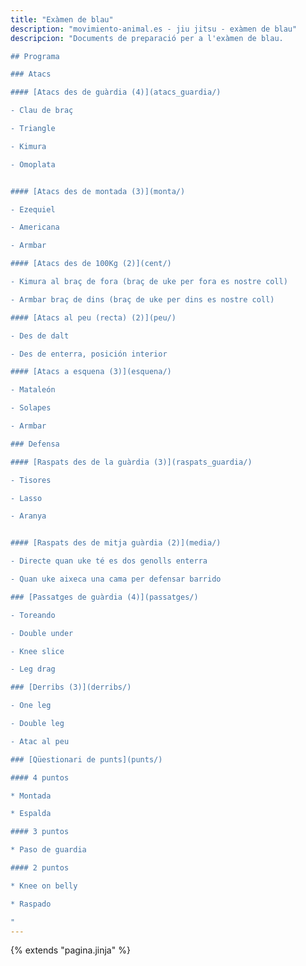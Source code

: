 ```yaml
---
title: "Exàmen de blau"
description: "movimiento-animal.es - jiu jitsu - exàmen de blau"
descripcion: "Documents de preparació per a l'exàmen de blau.

## Programa

### Atacs

#### [Atacs des de guàrdia (4)](atacs_guardia/)

- Clau de braç

- Triangle

- Kimura

- Omoplata


#### [Atacs des de montada (3)](monta/)

- Ezequiel

- Americana

- Armbar

#### [Atacs des de 100Kg (2)](cent/)

- Kimura al braç de fora (braç de uke per fora es nostre coll)

- Armbar braç de dins (braç de uke per dins es nostre coll)

#### [Atacs al peu (recta) (2)](peu/)

- Des de dalt

- Des de enterra, posición interior

#### [Atacs a esquena (3)](esquena/)

- Mataleón

- Solapes

- Armbar

### Defensa

#### [Raspats des de la guàrdia (3)](raspats_guardia/)

- Tisores

- Lasso

- Aranya


#### [Raspats des de mitja guàrdia (2)](media/)

- Directe quan uke té es dos genolls enterra

- Quan uke aixeca una cama per defensar barrido

### [Passatges de guàrdia (4)](passatges/)

- Toreando

- Double under

- Knee slice

- Leg drag

### [Derribs (3)](derribs/)

- One leg

- Double leg

- Atac al peu

### [Qüestionari de punts](punts/)

#### 4 puntos

* Montada

* Espalda

#### 3 puntos

* Paso de guardia

#### 2 puntos

* Knee on belly

* Raspado

"
---
```

{% extends  "pagina.jinja" %}
